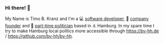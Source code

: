 ### Hi there! 👋

My Name is Timo B. Kranz and I'm a 💻 [software developer](https://github.com/tbk303), 🏢 [company founder](https://www.fortytools.com) and 📣 [part-time politician](https://tbk.name) based in ⚓️ Hamburg. In my spare time I try to make Hamburg local politics more accessible through https://bv-hh.de / https://github.com/bv-hh/bv-hh.

<!--
[![tbk303's github stats](https://github-readme-stats.vercel.app/api?username=tbk303&show_icons=true&count_private=true)](https://github.com/anuraghazra/github-readme-stats)
-->
